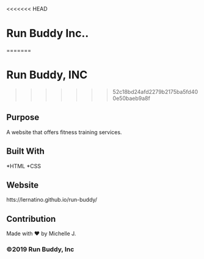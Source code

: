 <<<<<<< HEAD
# Run Buddy Inc..
=======
# Run Buddy, INC
>>>>>>> 52c18bd24afd2279b2175ba5fd400e50baeb9a8f

## Purpose
A website that offers fitness training services.

## Built With
*HTML
*CSS

## Website
htts://lernatino.github.io/run-buddy/

## Contribution
Made with ❤️ by Michelle J.

### ©️2019 Run Buddy, Inc 
